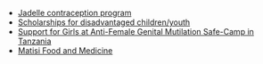 - [Jadelle contraception program](../campaigns/jadelle-family-planning-program/)
- [Scholarships for disadvantaged children/youth](../campaigns/scholarship-program/)
- [Support for Girls at Anti-Female Genital Mutilation Safe-Camp in Tanzania](../campaigns/anti-fgm-drive/)
- [Matisi Food and Medicine](../campaigns/matisi-food-medicine/)
